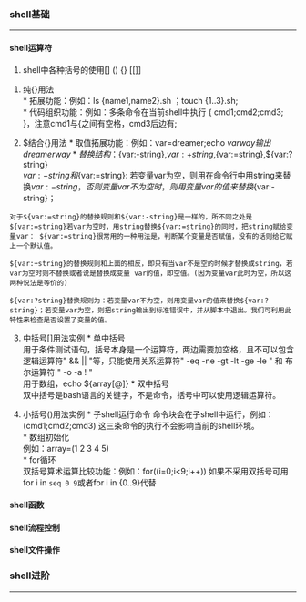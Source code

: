 ### shell基础
____________

#### shell运算符

1. shell中各种括号的使用[] () {} [[]]  
  1) 纯{}用法  
    * 拓展功能：例如：ls {name1,name2}.sh ；touch {1..3}.sh;   
    * 代码组织功能：例如：多条命令在当前shell中执行 { cmd1;cmd2;cmd3; }，注意cmd1与{之间有空格，cmd3后边有;  

  2) $结合{}用法
    * 取值拓展功能：例如：var=dreamer;echo ${var}way 输出dreamerway  
    * 替换结构：${var:-string},${var:+string},${var:=string},${var:?string}  
    ${var:-string}和${var:=string}: 若变量var为空，则用在命令行中用string来替换${var:-string}，否则变量var不为空时，则用变量var的值来替换${var:-string}；  

    对于${var:=string}的替换规则和${var:-string}是一样的，所不同之处是${var:=string}若var为空时，用string替换${var:=string}的同时，把string赋给变量var： ${var:=string}很常用的一种用法是，判断某个变量是否赋值，没有的话则给它赋上一个默认值。

    ${var:+string}的替换规则和上面的相反，即只有当var不是空的时候才替换成string，若var为空时则不替换或者说是替换成变量 var的值，即空值。(因为变量var此时为空，所以这两种说法是等价的)  

    ${var:?string}替换规则为：若变量var不为空，则用变量var的值来替换${var:?string}；若变量var为空，则把string输出到标准错误中，并从脚本中退出。我们可利用此特性来检查是否设置了变量的值。

  3) 中括号[]用法实例
    * 单中括号  
      用于条件测试语句，括号本身是一个运算符，两边需要加空格，且不可以包含逻辑运算符" && || "等，只能使用关系运算符" -eq -ne -gt -lt -ge -le " 和 布尔运算符 " -o -a ! "  
      用于数组，echo ${array[@]}
    * 双中括号  
      双中括号是bash语言的关键字，不是命令，括号中可以使用逻辑运算符。

  4) 小括号()用法实例
    * 子shell运行命令
      命令块会在子shell中运行，例如：(cmd1;cmd2;cmd3) 这三条命令的执行不会影响当前的shell环境。  
    * 数组初始化  
      例如：array=(1 2 3 4 5)  
    * for循环  
      双括号算术运算比较功能：例如：for((i=0;i<9;i++)) 如果不采用双括号可用for i in `seq 0 9`或者for i in {0..9}代替  


#### shell函数

#### shell流程控制

#### shell文件操作


### shell进阶
____________
